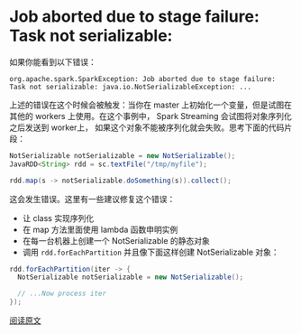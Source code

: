 # Job aborted due to stage failure: Task not serializable:

如果你能看到以下错误：

```
org.apache.spark.SparkException: Job aborted due to stage failure: Task not serializable: java.io.NotSerializableException: ...
```

上述的错误在这个时候会被触发：当你在 master 上初始化一个变量，但是试图在其他的 workers 上使用。在这个事例中， Spark Streaming 会试图将对象序列化之后发送到 worker上， 如果这个对象不能被序列化就会失败。思考下面的代码片段：

```java
NotSerializable notSerializable = new NotSerializable();
JavaRDD<String> rdd = sc.textFile("/tmp/myfile");

rdd.map(s -> notSerializable.doSomething(s)).collect();
```

这会发生错误。这里有一些建议修复这个错误：

- 让 class 实现序列化
- 在 map 方法里面使用 lambda 函数申明实例
- 在每一台机器上创建一个 NotSerializable 的静态对象
- 调用 `rdd.forEachPartition` 并且像下面这样创建 NotSerializable 对象：

```java
rdd.forEachPartition(iter -> {
  NotSerializable notSerializable = new NotSerializable();

  // ...Now process iter
});
```

[阅读原文](http://databricks.gitbooks.io/databricks-spark-knowledge-base/content/troubleshooting/javaionotserializableexception.html)